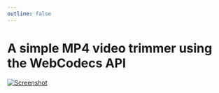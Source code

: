```yaml
---
outline: false
---
```


# A simple MP4 video trimmer using the WebCodecs API

[<img src="/media-trimmer-screenshot.jpg" alt="Screenshot" class="max-h-30rem">](/video-trimmer)

<!--@include: ../../packages/media-trimmer/README.md#main-->
